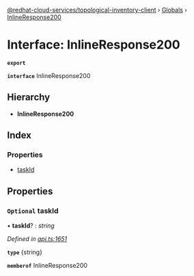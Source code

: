 [@redhat-cloud-services/topological-inventory-client](../README.md) › [Globals](../globals.md) › [InlineResponse200](inlineresponse200.md)

# Interface: InlineResponse200

**`export`** 

**`interface`** InlineResponse200

## Hierarchy

* **InlineResponse200**

## Index

### Properties

* [taskId](inlineresponse200.md#optional-taskid)

## Properties

### `Optional` taskId

• **taskId**? : *string*

*Defined in [api.ts:1651](https://github.com/RedHatInsights/javascript-clients/blob/master/packages/topological-inventory/api.ts#L1651)*

**`type`** {string}

**`memberof`** InlineResponse200
